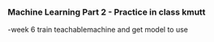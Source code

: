 ### Machine Learning Part 2 - Practice in class kmutt 
-week 6 train teachablemachine and get model to use
